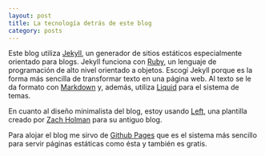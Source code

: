 ```yaml
---
layout: post
title: La tecnología detrás de este blog
category: posts
---
```


Este blog utiliza [Jekyll][jekyll], un generador de sitios estáticos especialmente orientado para blogs. Jekyll funciona con [Ruby][ruby], un lenguaje de programación de alto nivel orientado a objetos. Escogí Jekyll porque es la forma más sencilla de transformar texto en una página web. Al texto se le da formato con [Markdown][md] y, además, utiliza [Liquid][liquid] para el sistema de temas.

En cuanto al diseño minimalista del blog, estoy usando [Left][left], una plantilla creado por [Zach Holman][zh] para su antiguo blog.

Para alojar el blog me sirvo de [Github Pages][gh-pages] que es el sistema más sencillo para servir páginas estáticas como ésta y también es gratis.

[jekyll]: https://github.com/mojombo/jekyll
[zh]: http://zachholman.com
[left]: https://github.com/holman/left#readme
[ruby]: http://www.ruby-lang.org/es/
[md]: http://daringfireball.net/projects/markdown/
[liquid]: http://wiki.shopify.com/Liquid
[gh-pages]: http://pages.github.com